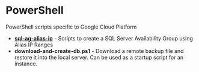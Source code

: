 # PowerShell
PowerShell scripts specific to Google Cloud Platform

* **[sql-ag-alias-ip](./sql-ag-alias-ip)** - Scripts to create a SQL Server Availability Group using Alias IP Ranges
* **download-and-create-db.ps1** - Download a remote backup file and restore it into the local server. Can be used as a startup script for an instance.
